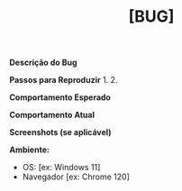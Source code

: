 ﻿---
name: Bug Report
about: Reportar um comportamento inesperado
title: '[BUG] '
labels: bug
---

**Descrição do Bug**

**Passos para Reproduzir**
1. 
2. 

**Comportamento Esperado**

**Comportamento Atual**

**Screenshots (se aplicável)**

**Ambiente:**
- OS: [ex: Windows 11]
- Navegador [ex: Chrome 120]
